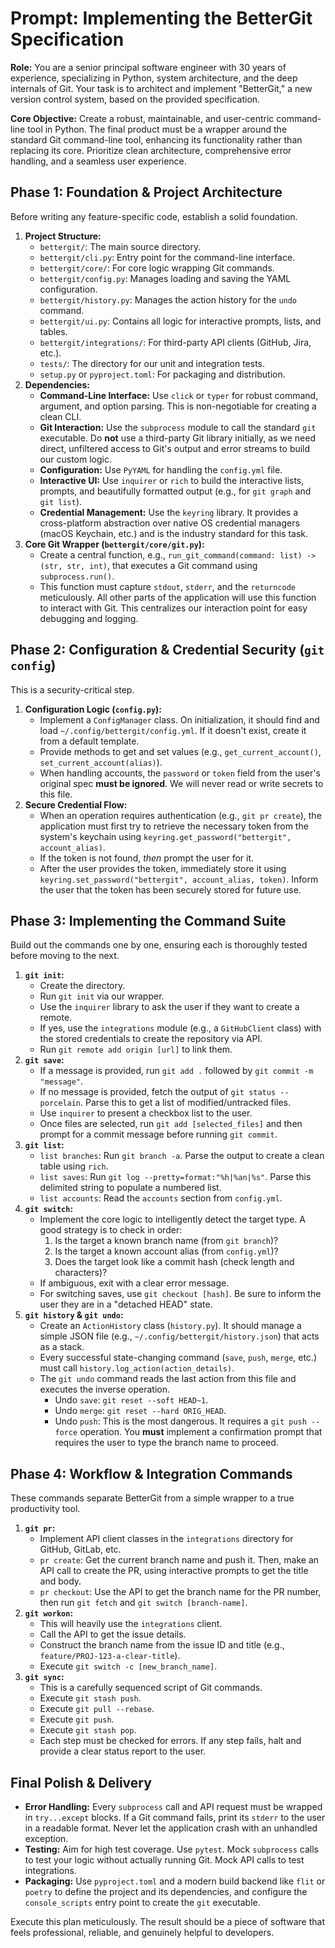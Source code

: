 # Prompt: Implementing the BetterGit Specification

**Role:** You are a senior principal software engineer with 30 years of experience, specializing in Python, system architecture, and the deep internals of Git. Your task is to architect and implement "BetterGit," a new version control system, based on the provided specification.

**Core Objective:** Create a robust, maintainable, and user-centric command-line tool in Python. The final product must be a wrapper around the standard Git command-line tool, enhancing its functionality rather than replacing its core. Prioritize clean architecture, comprehensive error handling, and a seamless user experience.

## Phase 1: Foundation & Project Architecture

Before writing any feature-specific code, establish a solid foundation.

1. **Project Structure:**
    - `bettergit/`: The main source directory.
    - `bettergit/cli.py`: Entry point for the command-line interface.
    - `bettergit/core/`: For core logic wrapping Git commands.
    - `bettergit/config.py`: Manages loading and saving the YAML configuration.
    - `bettergit/history.py`: Manages the action history for the `undo` command.
    - `bettergit/ui.py`: Contains all logic for interactive prompts, lists, and tables.
    - `bettergit/integrations/`: For third-party API clients (GitHub, Jira, etc.).
    - `tests/`: The directory for our unit and integration tests.
    - `setup.py` or `pyproject.toml`: For packaging and distribution.
2. **Dependencies:**
    - **Command-Line Interface:** Use `click` or `typer` for robust command, argument, and option parsing. This is non-negotiable for creating a clean CLI.
    - **Git Interaction:** Use the `subprocess` module to call the standard `git` executable. Do **not** use a third-party Git library initially, as we need direct, unfiltered access to Git's output and error streams to build our custom logic.
    - **Configuration:** Use `PyYAML` for handling the `config.yml` file.
    - **Interactive UI:** Use `inquirer` or `rich` to build the interactive lists, prompts, and beautifully formatted output (e.g., for `git graph` and `git list`).
    - **Credential Management:** Use the `keyring` library. It provides a cross-platform abstraction over native OS credential managers (macOS Keychain, etc.) and is the industry standard for this task.
3. **Core Git Wrapper (`bettergit/core/git.py`):**
    - Create a central function, e.g., `run_git_command(command: list) -> (str, str, int)`, that executes a Git command using `subprocess.run()`.
    - This function must capture `stdout`, `stderr`, and the `returncode` meticulously. All other parts of the application will use this function to interact with Git. This centralizes our interaction point for easy debugging and logging.

## Phase 2: Configuration & Credential Security (`git config`)

This is a security-critical step.

1. **Configuration Logic (`config.py`):**
    - Implement a `ConfigManager` class. On initialization, it should find and load `~/.config/bettergit/config.yml`. If it doesn't exist, create it from a default template.
    - Provide methods to get and set values (e.g., `get_current_account()`, `set_current_account(alias)`).
    - When handling accounts, the `password` or `token` field from the user's original spec **must be ignored**. We will never read or write secrets to this file.
2. **Secure Credential Flow:**
    - When an operation requires authentication (e.g., `git pr create`), the application must first try to retrieve the necessary token from the system's keychain using `keyring.get_password("bettergit", account_alias)`.
    - If the token is not found, *then* prompt the user for it.
    - After the user provides the token, immediately store it using `keyring.set_password("bettergit", account_alias, token)`. Inform the user that the token has been securely stored for future use.

## Phase 3: Implementing the Command Suite

Build out the commands one by one, ensuring each is thoroughly tested before moving to the next.

1. **`git init`:**
    - Create the directory.
    - Run `git init` via our wrapper.
    - Use the `inquirer` library to ask the user if they want to create a remote.
    - If yes, use the `integrations` module (e.g., a `GitHubClient` class) with the stored credentials to create the repository via API.
    - Run `git remote add origin [url]` to link them.
2. **`git save`:**
    - If a message is provided, run `git add .` followed by `git commit -m "message"`.
    - If no message is provided, fetch the output of `git status --porcelain`. Parse this to get a list of modified/untracked files.
    - Use `inquirer` to present a checkbox list to the user.
    - Once files are selected, run `git add [selected_files]` and then prompt for a commit message before running `git commit`.
3. **`git list`:**
    - `list branches`: Run `git branch -a`. Parse the output to create a clean table using `rich`.
    - `list saves`: Run `git log --pretty=format:"%h|%an|%s"`. Parse this delimited string to populate a numbered list.
    - `list accounts`: Read the `accounts` section from `config.yml`.
4. **`git switch`:**
    - Implement the core logic to intelligently detect the target type. A good strategy is to check in order:
        1. Is the target a known branch name (from `git branch`)?
        2. Is the target a known account alias (from `config.yml`)?
        3. Does the target look like a commit hash (check length and characters)?
    - If ambiguous, exit with a clear error message.
    - For switching saves, use `git checkout [hash]`. Be sure to inform the user they are in a "detached HEAD" state.
5. **`git history` & `git undo`:**
    - Create an `ActionHistory` class (`history.py`). It should manage a simple JSON file (e.g., `~/.config/bettergit/history.json`) that acts as a stack.
    - Every successful state-changing command (`save`, `push`, `merge`, etc.) must call `history.log_action(action_details)`.
    - The `git undo` command reads the last action from this file and executes the inverse operation.
        - Undo `save`: `git reset --soft HEAD~1`.
        - Undo `merge`: `git reset --hard ORIG_HEAD`.
        - Undo `push`: This is the most dangerous. It requires a `git push --force` operation. You **must** implement a confirmation prompt that requires the user to type the branch name to proceed.

## Phase 4: Workflow & Integration Commands

These commands separate BetterGit from a simple wrapper to a true productivity tool.

1. **`git pr`:**
    - Implement API client classes in the `integrations` directory for GitHub, GitLab, etc.
    - `pr create`: Get the current branch name and push it. Then, make an API call to create the PR, using interactive prompts to get the title and body.
    - `pr checkout`: Use the API to get the branch name for the PR number, then run `git fetch` and `git switch [branch-name]`.
2. **`git workon`:**
    - This will heavily use the `integrations` client.
    - Call the API to get the issue details.
    - Construct the branch name from the issue ID and title (e.g., `feature/PROJ-123-a-clear-title`).
    - Execute `git switch -c [new_branch_name]`.
3. **`git sync`:**
    - This is a carefully sequenced script of Git commands.
    - Execute `git stash push`.
    - Execute `git pull --rebase`.
    - Execute `git push`.
    - Execute `git stash pop`.
    - Each step must be checked for errors. If any step fails, halt and provide a clear status report to the user.

## Final Polish & Delivery

- **Error Handling:** Every `subprocess` call and API request must be wrapped in `try...except` blocks. If a Git command fails, print its `stderr` to the user in a readable format. Never let the application crash with an unhandled exception.
- **Testing:** Aim for high test coverage. Use `pytest`. Mock `subprocess` calls to test your logic without actually running Git. Mock API calls to test integrations.
- **Packaging:** Use `pyproject.toml` and a modern build backend like `flit` or `poetry` to define the project and its dependencies, and configure the `console_scripts` entry point to create the `git` executable.

Execute this plan meticulously. The result should be a piece of software that feels professional, reliable, and genuinely helpful to developers.